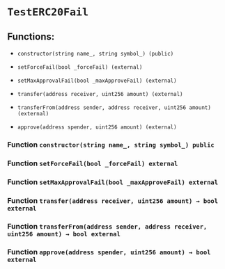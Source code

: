 # `TestERC20Fail`

## Functions:

- `constructor(string name_, string symbol_) (public)`

- `setForceFail(bool _forceFail) (external)`

- `setMaxApprovalFail(bool _maxApproveFail) (external)`

- `transfer(address receiver, uint256 amount) (external)`

- `transferFrom(address sender, address receiver, uint256 amount) (external)`

- `approve(address spender, uint256 amount) (external)`

### Function `constructor(string name_, string symbol_) public`

### Function `setForceFail(bool _forceFail) external`

### Function `setMaxApprovalFail(bool _maxApproveFail) external`

### Function `transfer(address receiver, uint256 amount) → bool external`

### Function `transferFrom(address sender, address receiver, uint256 amount) → bool external`

### Function `approve(address spender, uint256 amount) → bool external`
